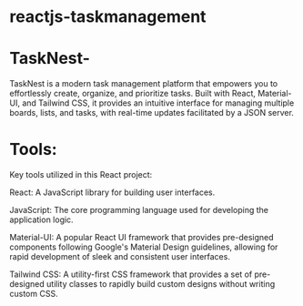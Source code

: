 # reactjs-taskmanagement

# TaskNest-
TaskNest is a modern task management platform that empowers you to effortlessly create, organize, and prioritize tasks. Built with React, Material-UI, and Tailwind CSS, it provides an intuitive interface for managing multiple boards, lists, and tasks, with real-time updates facilitated by a JSON server.

# Tools:

Key tools utilized in this React project:

React: A JavaScript library for building user interfaces.

JavaScript: The core programming language used for developing the application logic.

Material-UI: A popular React UI framework that provides pre-designed components following Google's Material Design guidelines, allowing for rapid development of sleek and consistent user interfaces.

Tailwind CSS: A utility-first CSS framework that provides a set of pre-designed utility classes to rapidly build custom designs without writing custom CSS.

